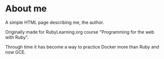 About me
========

A simple HTML page describing me, the author.

Originally made for RubyLearning.org course "Programming for the web with Ruby".

Through time it has become a way to practice Docker more than Ruby and now GCE.
